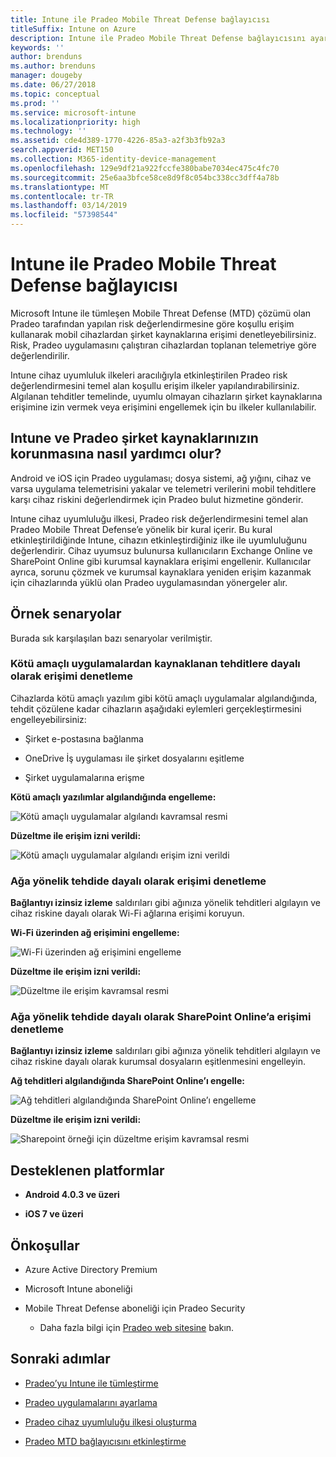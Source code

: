 ```yaml
---
title: Intune ile Pradeo Mobile Threat Defense bağlayıcısı
titleSuffix: Intune on Azure
description: Intune ile Pradeo Mobile Threat Defense bağlayıcısını ayarlayın.
keywords: ''
author: brenduns
ms.author: brenduns
manager: dougeby
ms.date: 06/27/2018
ms.topic: conceptual
ms.prod: ''
ms.service: microsoft-intune
ms.localizationpriority: high
ms.technology: ''
ms.assetid: cde4d389-1770-4226-85a3-a2f3b3fb92a3
search.appverid: MET150
ms.collection: M365-identity-device-management
ms.openlocfilehash: 129e9df21a922fccfe380babe7034ec475c4fc70
ms.sourcegitcommit: 25e6aa3bfce58ce8d9f8c054bc338cc3dff4a78b
ms.translationtype: MT
ms.contentlocale: tr-TR
ms.lasthandoff: 03/14/2019
ms.locfileid: "57398544"
---
```

# <a name="pradeo-mobile-threat-defense-connector-with-intune"></a>Intune ile Pradeo Mobile Threat Defense bağlayıcısı

Microsoft Intune ile tümleşen Mobile Threat Defense (MTD) çözümü olan Pradeo tarafından yapılan risk değerlendirmesine göre koşullu erişim kullanarak mobil cihazlardan şirket kaynaklarına erişimi denetleyebilirsiniz. Risk, Pradeo uygulamasını çalıştıran cihazlardan toplanan telemetriye göre değerlendirilir.

Intune cihaz uyumluluk ilkeleri aracılığıyla etkinleştirilen Pradeo risk değerlendirmesini temel alan koşullu erişim ilkeler yapılandırabilirsiniz. Algılanan tehditler temelinde, uyumlu olmayan cihazların şirket kaynaklarına erişimine izin vermek veya erişimini engellemek için bu ilkeler kullanılabilir.

## <a name="how-do-intune-and-pradeo-help-protect-your-company-resources"></a>Intune ve Pradeo şirket kaynaklarınızın korunmasına nasıl yardımcı olur?

Android ve iOS için Pradeo uygulaması; dosya sistemi, ağ yığını, cihaz ve varsa uygulama telemetrisini yakalar ve telemetri verilerini mobil tehditlere karşı cihaz riskini değerlendirmek için Pradeo bulut hizmetine gönderir.

Intune cihaz uyumluluğu ilkesi, Pradeo risk değerlendirmesini temel alan Pradeo Mobile Threat Defense’e yönelik bir kural içerir. Bu kural etkinleştirildiğinde Intune, cihazın etkinleştirdiğiniz ilke ile uyumluluğunu değerlendirir. Cihaz uyumsuz bulunursa kullanıcıların Exchange Online ve SharePoint Online gibi kurumsal kaynaklara erişimi engellenir. Kullanıcılar ayrıca, sorunu çözmek ve kurumsal kaynaklara yeniden erişim kazanmak için cihazlarında yüklü olan Pradeo uygulamasından yönergeler alır.

## <a name="sample-scenarios"></a>Örnek senaryolar

Burada sık karşılaşılan bazı senaryolar verilmiştir.

### <a name="control-access-based-on-threats-from-malicious-apps"></a>Kötü amaçlı uygulamalardan kaynaklanan tehditlere dayalı olarak erişimi denetleme

Cihazlarda kötü amaçlı yazılım gibi kötü amaçlı uygulamalar algılandığında, tehdit çözülene kadar cihazların aşağıdaki eylemleri gerçekleştirmesini engelleyebilirsiniz:

-   Şirket e-postasına bağlanma

-   OneDrive İş uygulaması ile şirket dosyalarını eşitleme

-   Şirket uygulamalarına erişme

**Kötü amaçlı yazılımlar algılandığında engelleme:**

![Kötü amaçlı uygulamalar algılandı kavramsal resmi](./media/pradeo_maliciousapps_blocked.png)

**Düzeltme ile erişim izni verildi:**

![Kötü amaçlı uygulamalar algılandı erişim izni verildi](./media/pradeo_maliciousapps_unblocked.png)

### <a name="control-access-based-on-threat-to-network"></a>Ağa yönelik tehdide dayalı olarak erişimi denetleme

**Bağlantıyı izinsiz izleme** saldırıları gibi ağınıza yönelik tehditleri algılayın ve cihaz riskine dayalı olarak Wi-Fi ağlarına erişimi koruyun.

**Wi-Fi üzerinden ağ erişimini engelleme:**

![Wi-Fi üzerinden ağ erişimini engelleme](./media/pradeo_network_wifi_blocked.png)

**Düzeltme ile erişim izni verildi:**

![Düzeltme ile erişim kavramsal resmi](./media/pradeo_network_wifi_unblocked.png)

### <a name="control-access-to-sharepoint-online-based-on-threat-to-network"></a>Ağa yönelik tehdide dayalı olarak SharePoint Online’a erişimi denetleme

**Bağlantıyı izinsiz izleme** saldırıları gibi ağınıza yönelik tehditleri algılayın ve cihaz riskine dayalı olarak kurumsal dosyaların eşitlenmesini engelleyin.

**Ağ tehditleri algılandığında SharePoint Online’ı engelle:**

![Ağ tehditleri algılandığında SharePoint Online’ı engelleme](./media/pradeo_network_spo_blocked.png)

**Düzeltme ile erişim izni verildi:**

![Sharepoint örneği için düzeltme erişim kavramsal resmi](./media/pradeo_network_spo_unblocked.png)

## <a name="supported-platforms"></a>Desteklenen platformlar

-   **Android 4.0.3 ve üzeri**

-   **iOS 7 ve üzeri**

## <a name="prerequisites"></a>Önkoşullar

-   Azure Active Directory Premium

-   Microsoft Intune aboneliği

-   Mobile Threat Defense aboneliği için Pradeo Security

    -   Daha fazla bilgi için [Pradeo web sitesine](https://www.pradeo.com/en-US/mobile-threat-protection) bakın.

## <a name="next-steps"></a>Sonraki adımlar

- [Pradeo’yu Intune ile tümleştirme](pradeo-mtd-connector-integration.md)

- [Pradeo uygulamalarını ayarlama](mtd-apps-ios-app-configuration-policy-add-assign.md)

- [Pradeo cihaz uyumluluğu ilkesi oluşturma](mtd-device-compliance-policy-create.md)

- [Pradeo MTD bağlayıcısını etkinleştirme](mtd-connector-enable.md)
